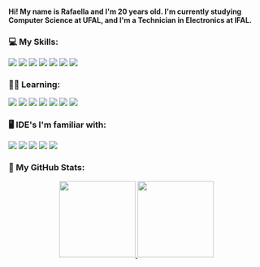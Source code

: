 <p> <h4> Hi! My name is Rafaella and I'm 20 years old. I'm currently studying Computer Science at UFAL, and I'm a Technician in Electronics at IFAL. </h4> </p>

### 💻 My Skills:
  ![](https://img.shields.io/badge/HTML-f8efd4?style=for-the-badge&logo=html5&logoColor=d35400)
  ![](https://img.shields.io/badge/CSS-f8efd4?&style=for-the-badge&logo=css3&logoColor=3498db)
  ![](https://img.shields.io/badge/Java-f8efd4?style=for-the-badge&logo=java&logoColor=e74c3c)
  ![](https://img.shields.io/badge/Python-f8efd4?style=for-the-badge&logo=python&logoColor=f1c40f)                                                                                 ![](https://img.shields.io/badge/C-f8efd4?style=for-the-badge&logo=c&logoColor=blue)
  ![](https://img.shields.io/badge/Markdown-f8efd4?style=for-the-badge&logo=markdown&logoColor=black)
  ![](https://img.shields.io/badge/alloy-f8efd4?style=for-the-badge&logo=alloy&logoColor=black)


 ### 👩‍💻 Learning:
  ![](https://img.shields.io/badge/LaTeX-f8efd4?style=for-the-badge&logo=LaTeX&logoColor=black)
  ![](https://img.shields.io/badge/Sass-f8efd4?style=for-the-badge&logo=sass&logoColor=black)
  ![](https://img.shields.io/badge/C%2B%2B-f8efd4?style=for-the-badge&logo=c%2B%2B&logoColor=black)
  ![](https://img.shields.io/badge/Bootstrap-f8efd4?style=for-the-badge&logo=bootstrap&logoColor=black)
  ![](https://img.shields.io/badge/C%23-f8efd4?style=for-the-badge&logo=c-sharp&logoColor=black)
  ![](https://img.shields.io/badge/Dart-f8efd4?style=for-the-badge&logo=dart&logoColor=black)
  ![](https://img.shields.io/badge/Flutter-f8efd4?style=for-the-badge&logo=flutter&logoColor=black)
  
  
### 🖥 IDE's I'm familiar with:
  ![](https://img.shields.io/badge/Arduino_IDE-f8efd4?style=for-the-badge&logo=arduino&logoColor=black)
  ![](https://img.shields.io/badge/netbeans-f8efd4?style=for-the-badge&logo=apachenetbeanside&logoColor=black)
  ![](https://img.shields.io/badge/PyCharm-f8efd4.svg?&style=for-the-badge&logo=PyCharm&logoColor=black)
  ![](https://img.shields.io/badge/Visual_Studio_Code-f8efd4?style=for-the-badge&logo=visual%20studio%20code&logoColor=black)
  ![](https://img.shields.io/badge/Colab-black?style=for-the-badge&logo=googlecolab&color=f8efd4)

### 🦦 My GitHub Stats:
<div align="center">
  <a href="https://github.com/rafaella-nunes">
  <img height="150em" src="https://github-readme-stats.vercel.app/api?username=rafaella-nunes&show_icons=true&&title_color=783c00&text_color=af552e&icon_color=783c00&bg_color=f8efd4&cache_seconds=2300&include_all_commits=true&count_private=true"/>
  <img height="150em" src="https://github-readme-stats.vercel.app/api/top-langs/?username=rafaella-nunes&layout=compact&langs_count=6&title_color=783c00&text_color=af552e&icon_color=783c00&bg_color=f8efd4"/>
    

<!-- **rafaella-nunes/rafaella-nunes** is a ✨ _special_ ✨ repository because its `README.md` (this file) appears on your GitHub profile.

Here are some ideas to get you started:

- 🔭 I’m currently working on ...
- 🌱 I’m currently learning ...
- 👯 I’m looking to collaborate on ...
- 🤔 I’m looking for help with ...
- 💬 Ask me about ...
- 📫 How to reach me: ...
- 😄 Pronouns: ...
- ⚡ Fun fact: ...
-->

